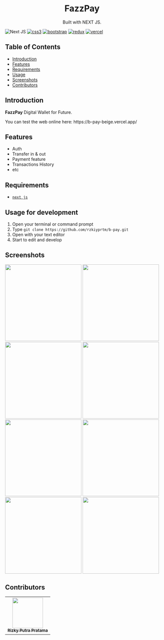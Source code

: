 <h1 align="center">FazzPay</h1>
<p align="center">
  Built with NEXT JS.
</p>

![Next JS](https://img.shields.io/badge/Next-black?style=for-the-badge&logo=next.js&logoColor=white)
[![css3](https://img.shields.io/badge/CSS3-1572B6?style=for-the-badge&logo=css3&logoColor=white)]()
[![bootstrap](https://img.shields.io/badge/Bootstrap-563D7C?style=for-the-badge&logo=bootstrap&logoColor=white)]()
[![redux](https://img.shields.io/badge/Redux-593D88?style=for-the-badge&logo=redux&logoColor=white)]()
[![vercel](https://img.shields.io/badge/Vercel-000000?style=for-the-badge&logo=vercel&logoColor=white)]()

## Table of Contents

- [Introduction](#introduction)
- [Features](#features)
- [Requirements](#requirements)
- [Usage](#usage-for-development)
- [Screenshots](#screenshots)
- [Contributors](#contributors)

## Introduction
<b>FazzPay</b> Digital Wallet for Future.
<tr>You can test the web online here: https://b-pay-beige.vercel.app/</tr>

## Features
* Auth
* Transfer in & out
* Payment feature
* Transactions History
* etc

## Requirements
* [`next js`](https://reactjs.org/)

## Usage for development
1. Open your terminal or command prompt
2. Type `git clone https://github.com/rzkiyprtm/b-pay.git`
3. Open with your text editor
4. Start to edit and develop

## Screenshots
<div align="center">
    <img width="250" src="/home/pratama/monlight-wallet/assets/1.jpeg">   
    <img width="250" src="/home/pratama/monlight-wallet/assets/2.jpeg"> 
    <img width="250" src="/home/pratama/monlight-wallet/assets/3.jpeg"> 
    <img width="250" src="/home/pratama/monlight-wallet/assets/4.jpeg"> 
    <img width="250" src="/home/pratama/monlight-wallet/assets/5.jpeg"> 
    <img width="250" src="/home/pratama/monlight-wallet/assets/6.jpeg"> 
    <img width="250" src="/home/pratama/monlight-wallet/assets/7.jpeg"> 
    <img width="250" src="/home/pratama/monlight-wallet/assets/8.jpeg"> 
</div>


## Contributors
<center>
  <table>
    <tr>
      <td align="center">
        <a href="https://github.com/rzkiyprtm">
          <img width="100" ; src="/home/pratama/monlight-wallet/assets/putra.jpg" alt=""><br/>
          <sub><b>Rizky Putra Pratama</b></sub>
        </a>
        </td>
  </table>
</center>